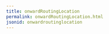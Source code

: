 ```yaml
---
title: onwardRoutingLocation
permalink: onwardRoutingLocation.html
jsonid: onwardroutinglocation
---
```

